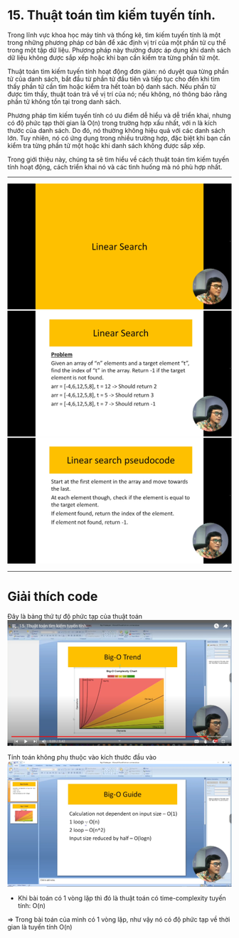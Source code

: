 # 15. Thuật toán tìm kiếm tuyến tính.

Trong lĩnh vực khoa học máy tính và thống kê, tìm kiếm tuyến tính là một trong những phương pháp cơ bản để xác định vị trí của một phần tử cụ thể trong một tập dữ liệu. Phương pháp này thường được áp dụng khi danh sách dữ liệu không được sắp xếp hoặc khi bạn cần kiểm tra từng phần tử một.

Thuật toán tìm kiếm tuyến tính hoạt động đơn giản: nó duyệt qua từng phần tử của danh sách, bắt đầu từ phần tử đầu tiên và tiếp tục cho đến khi tìm thấy phần tử cần tìm hoặc kiểm tra hết toàn bộ danh sách. Nếu phần tử được tìm thấy, thuật toán trả về vị trí của nó; nếu không, nó thông báo rằng phần tử không tồn tại trong danh sách.

Phương pháp tìm kiếm tuyến tính có ưu điểm dễ hiểu và dễ triển khai, nhưng có độ phức tạp thời gian là O(n) trong trường hợp xấu nhất, với n là kích thước của danh sách. Do đó, nó thường không hiệu quả với các danh sách lớn. Tuy nhiên, nó có ứng dụng trong nhiều trường hợp, đặc biệt khi bạn cần kiểm tra từng phần tử một hoặc khi danh sách không được sắp xếp.

Trong giới thiệu này, chúng ta sẽ tìm hiểu về cách thuật toán tìm kiếm tuyến tính hoạt động, cách triển khai nó và các tình huống mà nó phù hợp nhất.

---

![alt text](image.png)
![alt text](image-1.png)
![alt text](image-2.png)

---

# Giải thích code

Đây là bảng thứ tự độ phức tạp của thuật toán
![alt text](image-3.png)

Tính toán không phụ thuộc vào kích thước đầu vào
![alt text](image-4.png)

- Khi bài toán có 1 vòng lặp thì đó là thuật toán có time-complexity tuyến tính: O(n)

=> Trong bài toán của mình có 1 vòng lặp, như vậy nó có độ phức tạp về thời gian là tuyến tính O(n)
